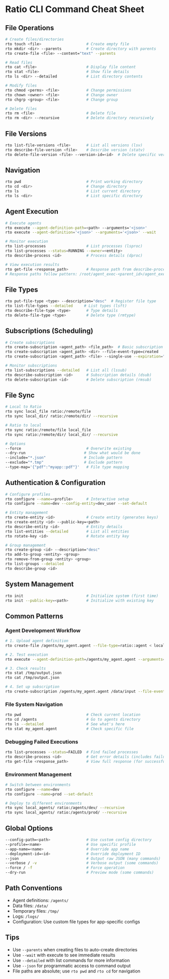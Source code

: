 # Ratio CLI Command Cheat Sheet

## File Operations
```bash
# Create files/directories
rto touch <file>                    # Create empty file
rto mkdir <dir> --parents           # Create directory with parents
rto create-file <file> --content="text" --parents

# Read files
rto cat <file>                      # Display file content
rto stat <file>                     # Show file details
rto ls <dir> --detailed             # List directory contents

# Modify files
rto chmod <perms> <file>            # Change permissions
rto chown <owner> <file>            # Change owner
rto chgrp <group> <file>            # Change group

# Delete files
rto rm <file>                       # Delete file
rto rm <dir> --recursive            # Delete directory recursively
```

## File Versions
```bash
rto list-file-versions <file>       # List all versions (lsv)
rto describe-file-version <file>    # Describe version (statv)
rto delete-file-version <file> --version-id=<id>  # Delete specific version (rmv)
```

## Navigation
```bash
rto pwd                             # Print working directory
rto cd <dir>                        # Change directory
rto ls                              # List current directory
rto ls <dir>                        # List specific directory
```

## Agent Execution
```bash
# Execute agents
rto execute --agent-definition-path=<path> --arguments='<json>'
rto execute --agent-definition='<json>' --arguments='<json>' --wait

# Monitor execution
rto list-processes                  # List processes (lsproc)
rto list-processes --status=RUNNING --owner=<entity>
rto describe-process <id>           # Process details (dproc)

# View execution results
rto get-file <response_path>        # Response path from describe-process
# Response paths follow pattern: /root/agent_exec-<parent_id>/agent_exec-<process_id>/response.aio
```

## File Types
```bash
rto put-file-type <type> --description="desc"  # Register file type
rto list-file-types --detailed     # List types (lsft)
rto describe-file-type <type>       # Type details
rto delete-file-type <type>         # Delete type (rmtype)
```

## Subscriptions (Scheduling)
```bash
# Create subscriptions
rto create-subscription <agent_path> <file_path>  # Basic subscription (mksub)
rto create-subscription <agent_path> <dir> --file-event-type=created
rto create-subscription <agent_path> <file> --single-use --expiration="2024-12-31T23:59:59"

# Monitor subscriptions
rto list-subscriptions --detailed   # List all (lssub)
rto describe-subscription <id>      # Subscription details (dsub)
rto delete-subscription <id>        # Delete subscription (rmsub)
```

## File Sync
```bash
# Local to Ratio
rto sync local_file ratio:/remote/file
rto sync local_dir/ ratio:/remote/dir/ --recursive

# Ratio to local
rto sync ratio:/remote/file local_file
rto sync ratio:/remote/dir/ local_dir/ --recursive

# Options
--force                             # Overwrite existing
--dry-run                          # Show what would be done
--include="*.json"                 # Include pattern
--exclude="*.tmp"                  # Exclude pattern
--type-map='{"pdf":"myapp::pdf"}'   # File type mapping
```

## Authentication & Configuration
```bash
# Configure profiles
rto configure --name=<profile>      # Interactive setup
rto configure --name=dev --config-entity=dev_user --set-default

# Entity management
rto create-entity <id>              # Create entity (generates keys)
rto create-entity <id> --public-key=<path>
rto describe-entity <id>            # Entity details
rto list-entities --detailed        # List all entities
rto rotate-key <id>                 # Rotate entity key

# Group management
rto create-group <id> --description="desc"
rto add-to-group <entity> <group>
rto remove-from-group <entity> <group>
rto list-groups --detailed
rto describe-group <id>
```

## System Management
```bash
rto init                            # Initialize system (first time)
rto init --public-key=<path>        # Initialize with existing key
```

## Common Patterns

### Agent Development Workflow
```bash
# 1. Upload agent definition
rto create-file /agents/my_agent.agent --file-type=ratio::agent < local_definition.json

# 2. Test execution
rto execute --agent-definition-path=/agents/my_agent.agent --arguments='{"test": true}' --wait

# 3. Check results
rto stat /tmp/output.json
rto cat /tmp/output.json

# 4. Set up subscription
rto create-subscription /agents/my_agent.agent /data/input --file-event-type=created
```

### File System Navigation
```bash
rto pwd                             # Check current location
rto cd /agents                      # Go to agents directory
rto ls --detailed                   # See what's here
rto stat my_agent.agent             # Check specific file
```

### Debugging Failed Executions
```bash
rto list-processes --status=FAILED  # Find failed processes
rto describe-process <id>           # Get error details (includes failure message)
rto get-file <response_path>        # View full response (for successful processes)
```

### Environment Management
```bash
# Switch between environments
rto configure --name=dev
rto configure --name=prod --set-default

# Deploy to different environments
rto sync local_agents/ ratio:/agents/dev/ --recursive
rto sync local_agents/ ratio:/agents/prod/ --recursive
```

## Global Options
```bash
--config-path=<path>                # Use custom config directory
--profile=<name>                    # Use specific profile
--app-name=<name>                   # Override app name
--deployment-id=<id>                # Override deployment ID
--json                              # Output raw JSON (many commands)
--verbose / -v                      # Verbose output (some commands)
--force / -f                        # Force operation
--dry-run                           # Preview mode (some commands)
```

## Path Conventions
- Agent definitions: `/agents/`
- Data files: `/data/`
- Temporary files: `/tmp/`
- Logs: `/logs/`
- Configuration: Use custom file types for app-specific configs

## Tips
- Use `--parents` when creating files to auto-create directories
- Use `--wait` with execute to see immediate results
- Use `--detailed` with list commands for more information
- Use `--json` for programmatic access to command output
- File paths are absolute; use `rto pwd` and `rto cd` for navigation